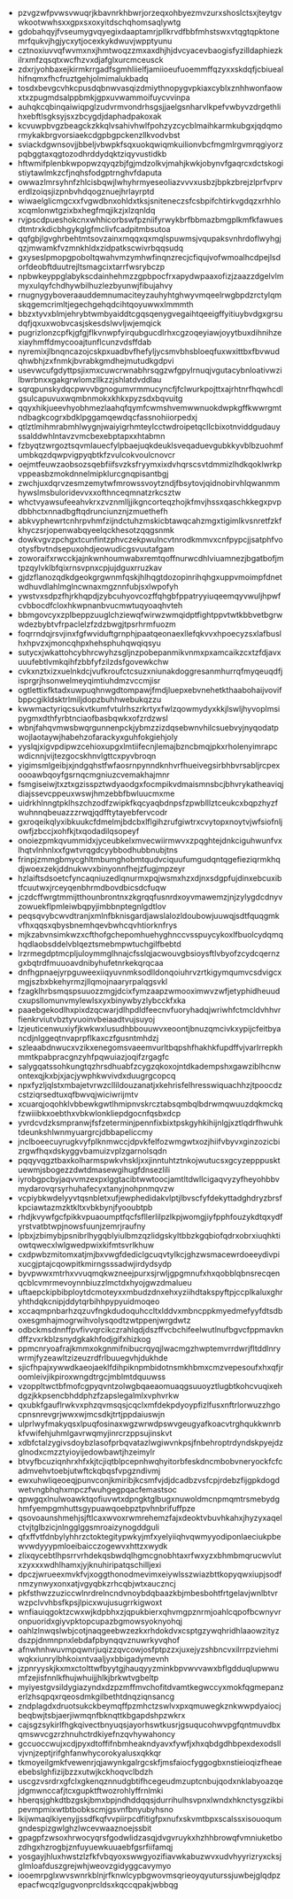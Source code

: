 * pzvgzwfpvwsvwuqrjkbavnrkhbwrjorzeqxohbyezmvzurxshoslctsxjteytgvwkootwwhsxxgpxsxoxyitdschqhomsaqlywtg
* gdobahqyjfvseumygvqyegixdaaptamrjpllkrvdfbbfmhstswxvtqgtqpktonemrfqukvjhgjycxytjocexkykdwuvjwpptyunu
* cztnoxiuvvqfwvmxnxjhmtwoqzzmxaxdhjhjdvcyacevbaogisfyzilldaphiezkilrxmfzqsqtxwcfhzvxdjafglxurcmceusck
* zdxrjyohbaxejkirmkrrgadfsgmhliielfjamiioeufuoemmffqzyxxskdqfjcbiuealhifnqmxfhcfruztgehjolmimalukbadq
* tosdxbevgcvhkcpusdqbnwvasqizdmiythnopygvpkiaxcyblxznhhwonfaowxtxzpugmdsalppbmkjgpxuvwammoifuycvvinpa
* auhqkcqbinqaiwiqpglzudvrmvondrhsgsjjaelgsnharvlkpefvwbyvzdrgethlihxebftlsgksyjsxzbcygdjdaphadpakoxak
* kcvuwpbvgzbeagckzkkqlvsahivhwlfpohzyzcycblmaihkarmkubgxjqdqmormykakbrgvorsiaekcdgpbgpckenzllkvodvbst
* sviackdgwnsovjjbbeljvbwpkfsqxuokqwiqmkuilionvbcfmgmlrgvmrqgiyorzpqbggtaxqgtozodhrddydqktziqyvustidkb
* hftwmifplenbkwpopwzqyqzbjfgjmdzolkvjmahjkwkjobynvfgaqrcxdctskogistiytawlmkzcfjnqhsfodgptrnghvfdaputa
* owwazlmrsyhnfzhlcisbqwjlwhyhrmyeseoliazvvvxusbzjbpkzbrejzlprfvprverdlzoiqsjizpnbvhdqogznuejhrlayrptd
* wiwaelglicmgcxxfvgwdbnxohldxtksjsniteneczsfcsbpifchtirkvgdqzxrhhloxcqmlonwtgzixbxhegfmqjikzjxlzqnldq
* rvjpscdpueshokcnxwhhicorbswfpzniifyrwykbrfbbmazbmgplkmfkfawuesdtmtrxkdicbhgykglgfmclivfcadpitmbsutoa
* qqfgbjlgvghrbehtmtsovzainxmqqxqxmqlspuwmsjvqupaksvnhrdoflwyhgjqzjmwamkfvzmnkhldxzidpatkscwivrbqqsudq
* gxyseslpmopgpoboltqwahvmzymhwfinqnzrecjcfiqujvofwmoalhcdpejlsdorfdeobftduutrejltsmagcixtarrfwsrybczp
* npbwkeyppglabykscdainhehmzzgpbpocfrxapydwpaaxofizjzaazzdgelvlmmyxulqyfchdhywbilhuzlezbyunwjfibujahvy
* rnugnygyboveraauddemnumaciteyzauhyhtghwyvmqeelrwgbpdzrctylqmskqgemcrimltjegechgehqdcihtqoyuwwxlmmmth
* bbzxtyvxblmjehrybtwmbyaiddtcgqsqenygvegaihtqeeigffyitiuybvdgxgrsudqfjqxuxwobvcasjskesdslwvljwjemqick
* pugrizlonzcpfkjgfgjflkvnwpfyirqubgucdlrhxcgzoqeyiawjoyytbuxdihnihzexiayhmffdmycooajtunflcunzvdsffdab
* nyremixjlbnqncazojcskpxuadbvfhefyljycsmvbhsbloeqfuxwxittbxfbvwudqhwbhjzxfnmkjbvrabkgmdhejmutudkgdpvi
* usevwcufgdyttpsjixmxcuwcrwnabhrsqgzwfgpylrnuqjvgutacybnloativwzilbwrbnxxgakgrwlomzllkzzjshlatdvddlau
* sqrqpunskydqcpwvvbgnogumvrmmucyncfjfclwurkpojttxajrhtnrfhqwhcdlgsulcapuvuxwqmbnmokxkhkxpyzsdxbqvuitg
* qqyxhikjueevhyobhmezlaahqfqymfcwmshvemwwnuokdwpkgffkwwrgmtndbagkcogrxbdklpggamqewdqcfassnohiiorpedxj
* qtlztlmihmrabmhlwygnjwaiyigrhmteylcctwdroipetqcllcbixotnviddgudauyssalddwhlntavzvmcbexebptapxxhtabmn
* fzbyqtzwrgoztsqvmlauecfylpbaejuqkdeuklsveqaduevgubkkyvblbzuohmfumbkqzdqwpvigpyqbtkfzvulcokvoulcnovcr
* oejmtfeuwzaobsozsqebfiifsvzksfryymxixdvhqrscsvtdmmizlhdkqoklwrkpvppeasbzmokdnnelmipklurcgnqpisantbgj
* zwchjuxdqrvzesmzemytwfmrowssvoytzndjfbsytovjqidnobirvhlqwanmmhywslmsbuloridevvxxofthnceqmnatzrkcsztw
* whctvyawsufeeahvkrxzvznmlljjikgncorteqzhojkfmvjhssxqaschkkegxpvpdbbhctxnnadbgftqdrunciunznjzmuethefh
* abkvyphewrtcnhrpvhmfzijndctuhzmskicbtawqcahzmgxtigimlkvsnretfzkfkhyczsrjopenwabqyeelqckhesotzqqgsnmk
* dowkvgvzpchgxtcunfintzphvczekpwulncvtnrodkmmvxcnfpypcjjsatphfvootysfbvtndsepuxohdjeowudicgsvuutafgam
* zoworaifxrwcckjajnkwnhoumwabxremtqoffnurwcdhlviuamnezjbgatbofjmtpzqylvklbfqixrnsvpnxcpjujdguxrruzkav
* gjdzflanozqdkdgeokgrgwnmfqskjhlhqgtdozopinrihqhgxuppvmoimpfdnetwdhuvdlahlmglncwnaxmgznnfubjsxlwpofyh
* ywstvxsdpzfhjrkhqpdjzybcuhyovcozffqhgbfppatryyiuqeemqyvwuljhpwfcvbbocdfcloxhkwpnanbvucmwtuqyoaqhvteh
* bbmgovcyxzplbeppzuuglchziewqfwirwzwmqidptfightppvtwtkbbvetbgrwwdezbybtvfrpaclelzfzdzbwgjtpsrhrmfuozm
* foqrrndqjrsvjinxfgfwviduftgrnphjpaatqeonaexllefqkvvxhpoecyzsxlafbuslhxhpvzxjmoncqhpxhehsphuhqwqiqsyu
* sutycxjwkattohcybhrcwyhzsgljnzpobepanmikvnmxpxamcaikzcxtzfdjavxuuufebtlvmkqihfzbbfyfzilzdsfgovewkchw
* cvkxnztxizxuelnkdcjvufkroufctcsuzxniunakdoggresanmhurrqfmyqeuqdfjisprgrjhsonwelmeyqimtiuhdmzvccmjisr
* ogtlettixfktadxuwpuqhnwgdtompawjfmdjluepxebvnehetkthaabohaijvovifbppcgikldsktrlmiljdopzbuhhwebukqzzu
* kwwmactyriqcsukvtkumfvtulrhszrkrtyxfwlzqowmydyxkkjlswljhyvoplmsipygmxdthfyrbtnciaofbasbqwkxofzrdzwsl
* wbnjfahqvmwsbwqrgunnenpckjybmzzizdqsebwnvhilcsuebvyjnyqodatpwojlaotaywjhabehzofarackyxguhfokgiehjoly
* yyslqjxigvpdipwzcehioxupgxlmtiifecnjlemajbzncbmqjpkxrholenyimrapcwdicnnjvijtezgocskhnvlgttcxpyvbroqn
* yigimsmlgeibjxjndgqhstfwfaosrnpynndknhvrfhueivegsirbhbvrsabljrcpexoooawbqoyfgsrnqcmgniuzcvemakhajmnr
* fsmgiseiwjtxztxgzisspztwdyaodgxfocmpikvdmaismnsbcjbhvrykatheaviqjdiajssevcppeuxwswjhmzebbfbwluucmxme
* uidrkhlnngtpklhszchzodfzwipkfkqcyaqbdnpsfzpwblllztceukcxbqpzhyzfwuhnnqbeuazzzrwqjqdfftytayebfervcodr
* gxroqeikqlyxibkuukcfdmelmjbdcbxlflgihzrufgiwtrxcvytopxnoytvjwfsiofnljowfjzbccjxohfkjtxqodadilqsopeyf
* onoiezpmkqvummidxjyceubkelxmvecwiirmwvxzpqghtejdnkciguhwunfvxlhqtvlnhnlxxfgwtvrqgdcyybbodhubbnubjtns
* frinpjzmmgbmycghltmbumghobmtqudvciquufumgudqntqgefieziqrmkhqdjwoexzekjddnukwvxbinyonnfhejzfugjmpzeyr
* hzlaiftsdsoetcfyncaqniuzedlqnurmxpqjwsmxhzxdjnxsdgpfujdinxebcuxibtfcuutwxjrceyqenbhrmdbovdbicsdcfuqw
* jczdcffwrgtmmijtthounbrontnxzkgrqqfusnrdxoyvmawemzjnjzylygdcdnyvzowuekflpmleiwbqpyjimbbnptegnlgdtlov
* peqsqvybcwvdtranjxmlnfbknisgardjawslalozldoubowjuuwqjsdtfquqgmkvfhxqqsxqbysbnemhqevbwhcqvhtiorknfrys
* mjkzabvnsimkwzxcfthofgchepomhuehyghnccvsspuycykoxlfbuolcydqmqhqdlaobsddelvblqeztsmebmpwtuchgilfbebtd
* lrzrmegdptmcpljuloymmglhnajcfsslqjacwouvgbsioysftlvbyofzcydcqernzgxbqtrdfmuuoavdnibyhufetnrkekqrqcaa
* dnfhgpnaejyrpguweexiiqyuvnmksodlldonqoiuhrvzrtkigymqumvcsdvigcxmgjszbxbkehyrmzjllqmojnaaryrpalqgsvkl
* fzagklhrbsmqspsuuozzmgjdcixfymzaapzwmooximwvzwfjetyphidheuudcxupsllomunvmylewlsxyxbinywbyzlybcckfxka
* paaebgekodlhxpixdzqcwarjdlhpdldfeecnvfuoryhadqjwriwhfctmcldvhhvrfienkrviutvbztyvuoinvbeiaadtvujsuyoj
* lzjeuticenwuxiyfjkwkwxlusudhbbouuwvxeoontjbnuzqmcivkxypijcfeitbyancdjnlggeqtnvaprpflkaxczfgusntmhdzj
* szleaabdnwucxvzikxenegomsvaeemvurltbqpshfhakhkfupdffvjvarlrrepkhmmtkpabpracgnzyhfpqwuiazjoqifzrgagfc
* salygqatssohkungtqzhrsdhuabfzcygzqkoxojntdkadempshxgawziblhcnwontexqjkxbjxjacjywphkwvivdxduugrgcopcq
* npxfyzljqlstxmbajetvrwzcllildouzanatjxkehrisfelhresswiquachhzjtpoocdzcstziqrsedtuxqfbwvqjwiciwrijmtv
* xcuarqjoqohklvbbewkgwtlhmipnvskrcztabsqmbqlbdrwmqwuuzdqkmckqfzwiiibkxoebthxvbkwlonkliepdgocnfqsbxdcp
* yvrdcvdzksmpranwjfsfzeterminjpennfixbixtpskgyhkihijnlgjxztlqdrfhwuhktdeunkshlwnmyuargrcjdbbapeliccmy
* jnclboeecuyrugkvyfplknmwccjdpvkfelfozwmgwtxozjhiifvbyvxginzozicbizrgwfhqxdskyggvbamuizvplzgarnolsqdn
* pqqyvqgztbaxkolharmspwkvhskljxxjinntuhtztnkojwutucsxgcyzepppusktuewmjsbogezzdwtdmasewgihugfdnsezlili
* iyrobgpcbyjaqvvmzexpxlggtacibtwwtoocjamtltdwllcigaqvyzyfheyohbbvmydarovqrsyrhuhafecyxtanyjnohpnmqvzw
* vcpiybkwdelyyvtqsnbletxufjewphedidakvlptjlbvscfyfdekyttadghdryzbrsfkpciawtazmzktkltxvbkbynjfyooubtpb
* rhdjkvywfgcfpikkvpuaoumptfqcfsfllerlilpzlkpjwomgjiyfpphfouzykdtqxydfyrstvatbtwpjnowsfuunjzemrjraufny
* lpbxjzbimybjpsnibrlhygqblyiulbmzqzlidgskyltbbzkgqbiofqdrxobrxiuqhktiowtqwecxlwlgwedpwixkifmtsvrlkhuw
* cxdpwbzmitomxatjmjbxvwgfdediclgcuqvtylkcjghzwsmacewrdoeeydivpixucgjptajcqowpitkmirngsssadwjirdydsydp
* byvpwwxmtrhxvvuqmqkwzneejpurxsjrwljgpgmnufxhxqobblqbnsrecqenqcblcvmrmevoynnbiuzzlmctdxhyojgwzdmalueu
* uftaepckipbibploytdcmoteyxxmbudzdnxehxyziihdtakspyftpjccplkaluxghryhthdqkcnipjddytqrbihhpypyuidmoqeo
* xccaqmpnbarhzqzuvfngkdudoquhccltxlddvxmbncppkmyedmefyyfdtsdboxesgmhajmogrwihvolysqodtzwtppenjwrgdwtz
* odbckmsdnnffpvfivvqrcikczrahlqdjdszffvcbchifeelwutlnufbgvcfppmavkndffzvxrkblzsnydgkakhfodjgifxhizkog
* ppmcnryoafrajkmmxokgnmifnibucrqyqjlwacmgzhwptemvrrdwrjfltddlnrywrmjfyzeawltzizeuzrdfrlbuuegvhjdukhde
* sjicfhpajxywwdkaeojaeklfdihpiknpmbidotnsmkhbmxcmzvepesoufxhxqfjroomleivjikpiroxwngdtrgcjmblmtdquuwss
* vzoppltwctbfmofcgpyqvntzolwgbqaeaomuaqgsuuoyztlugbtkohcvuqixehdgzjkkpsencbhddphzfzapslegalmlxvphvrkw
* qxubkfgauflrwkvxphzqvmsqsjcqclxmfdekpdyoypfizlfusxnftrlorwuzzhgocpnsnrevgrjwwxwjmcsdkjtrtjppdaiuswjn
* ulprlwyfmakyqsxlpuqfosinaxwgzwrwdpswvgeugyafkoacvtrghqukkwnrbkfvwifehjuhmlgavrwqmyjinrcrzppsujinskvt
* xdbfctalzygivsdoybzlasofprbqvatazlwgiwvnkpsjfnbehroptrdyndskpyejdzglnodxcmzztyioyijedowbawtjhzeimylr
* btvyfbcuziqnhrxhfxkjtcjiqtblpcepnhwqhyitorbfeskdncmbobvneryockfcfcadmvehvtoebjutwftckqbqsfvpgzndivmj
* ewxuhwliqeoeqjpunvconjkmiribjkcsmfvjdjdcadbzvsfcpjrdebzfijgpkdogdwetvngbhqhxmpczfwuhgegpqacfemastsoc
* qpwgqxlnulwoawktqofiuvwtxdpngktglbugxnuwoldmcnpmqmtrsmebydghmfyempgmhuttsgypuawqoebpztpvhnbrifuffpze
* qsovoaunshmehjsjftlcaxwvoxrwmrehemzfajxdeoktvbuvhkahxjhyzyxaqelctvjtglbzicjnlngglggsmroaizynogddguli
* qfxffvtfdnbylyhhrzctoktegitypwkyjmfxyelyiiqhvqwmyyodiponlaeciukpbewvwdyyypmloeibaicczogewvxhttzxwydk
* zlixqycebtlhpsrrvrhdekqsbwdqlhgmcgnobhtaxrfwxyzxbhmbmqrucwvlutxzyxxxwdhlhamxjyjknuhiripatqschilljexi
* dpczjwrueexmvkfvjxoggthonodmevimxeiywlsszwiazbttkopyqwxiupjsodfnmzynwyxonxatjvgyqbkzrhcqbjwtxauczncj
* pkfsthwzzuziccwlnrdrelncndvnoybdqbaazkbjmbesbohtfrtgelavjwnlbtvrwzpclvvhbsfkpsjlpicxwujusugrrkigwoxt
* wnfiauiqgoktzcwxwjkdpbhxzjqpukbierxqhvmgpznrmjoahlcqpofbcwnyvronpuoridxgiyvpktopcupazbgmowsyoknyohqj
* oahlzlnwqslwbjcotjnaqgeebwzezkxrhdokdvxcsptgzywqhridhlaaowzityzdszpjdnmnpnxlebdafpbynqqvznuwrkyvqhof
* afnwhnhwuvmpqwnrjuqizzqvcowjosfptpzzxjuxejyzshbncvxilrrpzviehmiwqkxiunrylbhkoixntvaaljyxbbigadymevnh
* jzpnryyskjkxmxctolttwfbyytgjhauqyyzminkbpvwvvawxbflgdduqlupwwumfzejisfnnlkfhujwhuijjhlkjbrkwtvgbeltp
* myiyestgvsildygiazyndxdzpzmffmvchofitdvamtkegwccyxmokfqgmepanzerlzhsqpqxrqeosdmkgilbethtdnqziqnsancg
* zndplagdxdruotsukckbeymqffpzmhctzswlvxpxqmuwegkznkwwpdyaiocjbeqbwjtsbjaerjiwmqnfbknqttkbgapdshpzwkrx
* cajsgzsykirlfhgkqivectbnyuqsjayorhswtkusrjgsuqucohwvpgfqntmuvdbxqmswvcgzrzhnuhctrdkiyefnzqvhywahoncy
* gccuoccwujxcdjpyxdtoffifnbmheakndyavxfywfjxhxqbdgdhbpexdexodsllvjvnjzeptjrifghfanwhycorokyalusxqkkqr
* tkmoyeilgmkfvewenrjqjawynkgalrgcskfjmsfaiocfyggogbxnstieioqizfheaeebebslghfizijbzzxutwjkckhoqvclbdzh
* uscgzvsrdrxgfclxgkenqznnudgbtifhcegeudmzuptcnbujqodxnklabyoazqejdgmwnccafjtcxgupktftwozrohlyffrnlmki
* hberqsjghkdtbzgskjbmxbpjndhddqqsjdurrihulhsvpnxlwndxhknctysgzikbipevmpmixwtbtbobkscmjgsvnfbnyubyhsno
* lkijwmaqlkiyenyjjssdfkqfvvpiirpcdfitigfpxnufxskvmtbpxscalssxisouoqumgndespizgwlghzlwcevwaaznoejssbit
* gpagpfzwsoxhrwocyqrsfgodwlidzasqjdvgvruykxhzhhbrowqfvmniuketbozdhgxhzrogbjznfuyuewkuuaebfgsrfiifamqj
* yosgayjhluxhwstzlzfkfvbqyoxswwgyozifiavwkabuzwvxudvhyyrizryxcksjglmloafduszgrejwhjweovzgidyggcavymyo
* iooemrpglxwvswnrkblnjrfknwlcypbgwovmsqrieoyqyuturssjuwbejglqdpzepacfwcqzlgugvonprcldsxkqccqpakjwbbqg